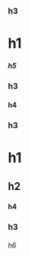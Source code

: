 <!-- toc -->

### h3

# h1

##### h5

### h3

#### h4

### h3

# h1

## h2

#### h4

### h3

###### h6
